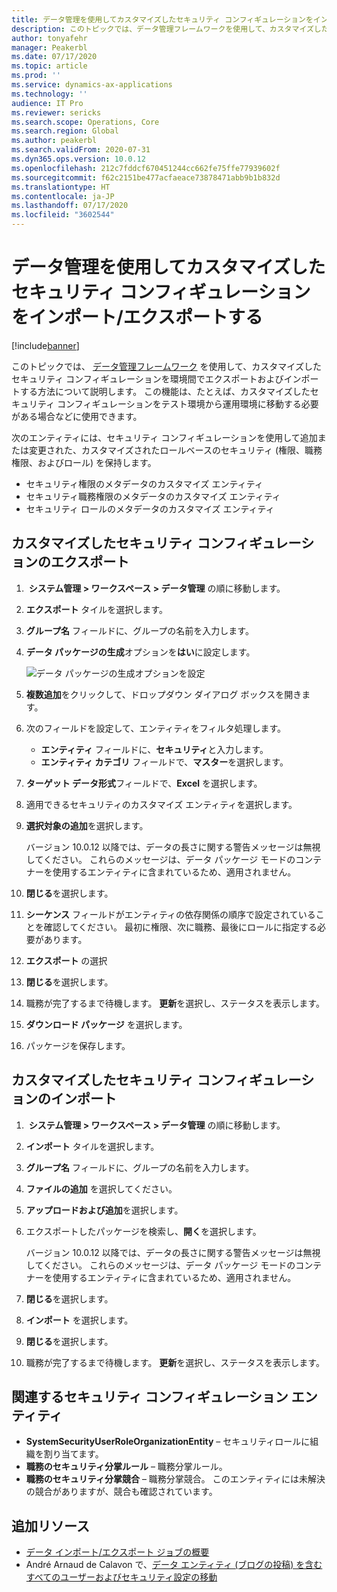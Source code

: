 ```yaml
---
title: データ管理を使用してカスタマイズしたセキュリティ コンフィギュレーションをインポート/エクスポートする
description: このトピックでは、データ管理フレームワークを使用して、カスタマイズしたセキュリティ コンフィギュレーションを環境間でエクスポートおよびインポートする方法について説明します。
author: tonyafehr
manager: Peakerbl
ms.date: 07/17/2020
ms.topic: article
ms.prod: ''
ms.service: dynamics-ax-applications
ms.technology: ''
audience: IT Pro
ms.reviewer: sericks
ms.search.scope: Operations, Core
ms.search.region: Global
ms.author: peakerbl
ms.search.validFrom: 2020-07-31
ms.dyn365.ops.version: 10.0.12
ms.openlocfilehash: 212c7fddcf670451244cc662fe75ffe77939602f
ms.sourcegitcommit: f62c2151be477acfaeace73878471abb9b1b832d
ms.translationtype: HT
ms.contentlocale: ja-JP
ms.lasthandoff: 07/17/2020
ms.locfileid: "3602544"
---
```

# <a name="import-or-export-a-customized-security-configuration-by-using-data-management"></a>データ管理を使用してカスタマイズしたセキュリティ コンフィギュレーションをインポート/エクスポートする 

[!include[banner](../includes/banner.md)]

このトピックでは、 [データ管理フレームワーク](../data-entities/data-entities-data-packages.md) を使用して、カスタマイズしたセキュリティ コンフィギュレーションを環境間でエクスポートおよびインポートする方法について説明します。 この機能は、たとえば、カスタマイズしたセキュリティ コンフィギュレーションをテスト環境から運用環境に移動する必要がある場合などに使用できます。

次のエンティティには、セキュリティ コンフィギュレーションを使用して追加または変更された、カスタマイズされたロールベースのセキュリティ (権限、職務権限、およびロール) を保持します。

- セキュリティ権限のメタデータのカスタマイズ エンティティ
- セキュリティ職務権限のメタデータのカスタマイズ エンティティ
- セキュリティ ロールのメタデータのカスタマイズ エンティティ

## <a name="export-customized-security-configuration"></a>カスタマイズしたセキュリティ コンフィギュレーションのエクスポート

1.  **システム管理 \> ワークスペース \> データ管理** の順に移動します。
2. **エクスポート** タイルを選択します。
3. **グループ名** フィールドに、グループの名前を入力します。
4. **データ パッケージの生成**オプションを**はい**に設定します。

    ![データ パッケージの生成オプションを設定](media/cb4da5cdf487ee4c55f931f1e220cdf9.png)

5. **複数追加**をクリックして、ドロップダウン ダイアログ ボックスを開きます。
6. 次のフィールドを設定して、エンティティをフィルタ処理します。

    - **エンティティ** フィールドに、**セキュリティ**と入力します。
    - **エンティティ カテゴリ** フィールドで、**マスター**を選択します。

7. **ターゲット データ形式**フィールドで、**Excel** を選択します。
8. 適用できるセキュリティのカスタマイズ エンティティを選択します。
9. **選択対象の追加**を選択します。

    バージョン 10.0.12 以降では、データの長さに関する警告メッセージは無視してください。 これらのメッセージは、データ パッケージ モードのコンテナーを使用するエンティティに含まれているため、適用されません。

10. **閉じる**を選択します。
11. **シーケンス** フィールドがエンティティの依存関係の順序で設定されていることを確認してください。 最初に権限、次に職務、最後にロールに指定する必要があります。
12. **エクスポート** の選択
13. **閉じる**を選択します。
14. 職務が完了するまで待機します。 **更新**を選択し、ステータスを表示します。
15. **ダウンロード パッケージ** を選択します。
16. パッケージを保存します。

## <a name="import-customized-security-configuration"></a>カスタマイズしたセキュリティ コンフィギュレーションのインポート

1.  **システム管理 \> ワークスペース \> データ管理** の順に移動します。
2. **インポート** タイルを選択します。
3. **グループ名** フィールドに、グループの名前を入力します。
4. **ファイルの追加** を選択してください。
5. **アップロードおよび追加**を選択します。
6. エクスポートしたパッケージを検索し、**開く**を選択します。

    バージョン 10.0.12 以降では、データの長さに関する警告メッセージは無視してください。 これらのメッセージは、データ パッケージ モードのコンテナーを使用するエンティティに含まれているため、適用されません。

7. **閉じる**を選択します。
8. **インポート** を選択します。
9. **閉じる**を選択します。
10. 職務が完了するまで待機します。 **更新**を選択し、ステータスを表示します。

## <a name="related-security-configuration-entities"></a>関連するセキュリティ コンフィギュレーション エンティティ

- **SystemSecurityUserRoleOrganizationEntity** – セキュリティロールに組織を割り当てます。
- **職務のセキュリティ分掌ルール** – 職務分掌ルール。
- **職務のセキュリティ分掌競合** – 職務分掌競合。 このエンティティには未解決の競合がありますが、競合も確認されています。

## <a name="additional-resources"></a>追加リソース

- [データ インポート/エクスポート ジョブの概要](../data-entities/data-import-export-job.md)
- Andr&eacute; Arnaud de Calavon で、[データ エンティティ (ブログの投稿) を含むすべてのユーザーおよびセキュリティ設定の移動](https://dynamicspedia.com/2020/05/move-all-user-and-security-settings-with-data-entities/)
